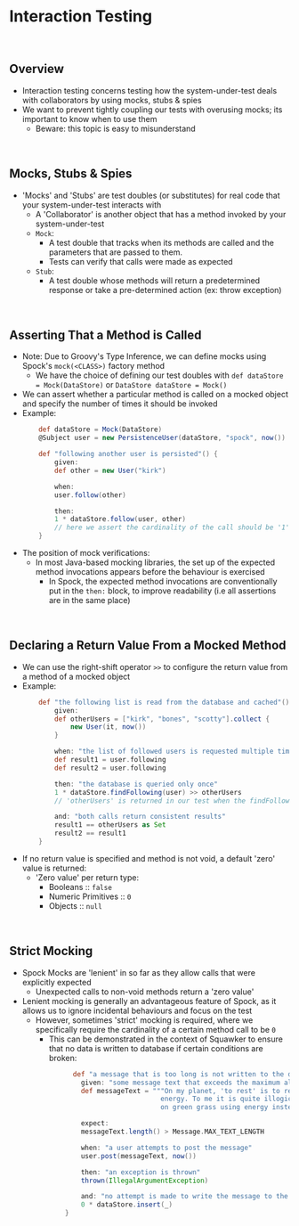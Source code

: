 # Interaction Testing

<br>

## Overview
* Interaction testing concerns testing how the system-under-test deals with collaborators by using mocks, stubs & spies
* We want to prevent tightly coupling our tests with overusing mocks; its important to know when to use them
    * Beware: this topic is easy to misunderstand

<br>

## Mocks, Stubs & Spies
* 'Mocks' and 'Stubs' are test doubles (or substitutes) for real code that your system-under-test interacts with
    * A 'Collaborator' is another object that has a method invoked by your system-under-test
    * `Mock`:
        * A test double that tracks when its methods are called and the parameters that are passed to them.
        * Tests can verify that calls were made as expected
    * `Stub`:
        * A test double whose methods will return a predetermined response or take a pre-determined action (ex: throw exception)

<br>

## Asserting That a Method is Called
* Note: Due to Groovy's Type Inference, we can define mocks using Spock's `mock(<CLASS>)` factory method
    * We have the choice of defining our test doubles with `def dataStore = Mock(DataStore)` or `DataStore dataStore = Mock()`
* We can assert whether a particular method is called on a mocked object and specify the number of times it should be invoked
* Example:
    ```groovy
        def dataStore = Mock(DataStore)
        @Subject user = new PersistenceUser(dataStore, "spock", now())

        def "following another user is persisted"() {
            given:
            def other = new User("kirk")

            when:
            user.follow(other)

            then:
            1 * dataStore.follow(user, other)
            // here we assert the cardinality of the call should be '1'
        }
    ```
* The position of mock verifications:
    * In most Java-based mocking libraries, the set up of the expected method invocations appears before the behaviour is exercised
        * In Spock, the expected method invocations are conventionally put in the `then:` block, to improve readability (i.e all assertions are in the same place)

<br>

## Declaring a Return Value From a Mocked Method
* We can use the right-shift operator `>>` to configure the return value from a method of a mocked object
* Example:
    ```groovy
        def "the following list is read from the database and cached"() {
            given:
            def otherUsers = ["kirk", "bones", "scotty"].collect {
                new User(it, now())
            }

            when: "the list of followed users is requested multiple times"
            def result1 = user.following
            def result2 = user.following

            then: "the database is queried only once"
            1 * dataStore.findFollowing(user) >> otherUsers
            // 'otherUsers' is returned in our test when the findFollowing() method is called w/ 'user'

            and: "both calls return consistent results"
            result1 == otherUsers as Set
            result2 == result1
        }    
    ```
* If no return value is specified and method is not void, a default 'zero' value is returned:
    * 'Zero value' per return type:
        * Booleans :: `false`
        * Numeric Primitives :: `0`
        * Objects :: `null`

<br>

## Strict Mocking
* Spock Mocks are 'lenient' in so far as they allow calls that were explicitly expected
    * Unexpected calls to non-void methods return a 'zero value'
* Lenient mocking is generally an advantageous feature of Spock, as it allows us to ignore incidental behaviours and focus on the test
    * However, sometimes 'strict' mocking is required, where we specifically require the cardinality of a certain method call to be `0`
        * This can be demonstrated in the context of Squawker to ensure that no data is written to database if certain conditions are broken:
            ```groovy
                  def "a message that is too long is not written to the database"() {
                    given: "some message text that exceeds the maximum allowed length"
                    def messageText = """On my planet, 'to rest' is to rest, to cease using
                                        energy. To me it is quite illogical to run up and down
                                        on green grass using energy instead of saving it."""

                    expect:
                    messageText.length() > Message.MAX_TEXT_LENGTH

                    when: "a user attempts to post the message"
                    user.post(messageText, now())

                    then: "an exception is thrown"
                    thrown(IllegalArgumentException)

                    and: "no attempt is made to write the message to the database"
                    0 * dataStore.insert(_)
                }
            ```

